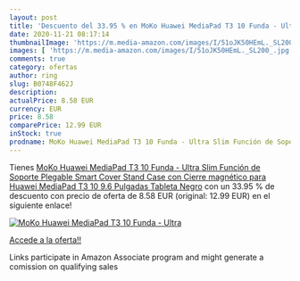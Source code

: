 ```yaml
---
layout: post
title: 'Descuento del 33.95 % en MoKo Huawei MediaPad T3 10 Funda - Ultra'
date: 2020-11-21 08:17:14
thumbnailImage: 'https://m.media-amazon.com/images/I/51oJK50HEmL._SL200_.jpg'
images: [ 'https://m.media-amazon.com/images/I/51oJK50HEmL._SL200_.jpg' ]
comments: true
category: ofertas
author: ring
slug: B0748F462J
description:
actualPrice: 8.58 EUR
currency: EUR
price: 8.58
comparePrice: 12.99 EUR
inStock: true
prodname: MoKo Huawei MediaPad T3 10 Funda - Ultra Slim Función de Soporte Plegable Smart Cover Stand Case con Cierre magnético para Huawei MediaPad T3 10 9.6 Pulgadas Tableta  Negro
---
```


Tienes [MoKo Huawei MediaPad T3 10 Funda - Ultra Slim Función de Soporte Plegable Smart Cover Stand Case con Cierre magnético para Huawei MediaPad T3 10 9.6 Pulgadas Tableta  Negro](https://www.amazon.es/dp/B0748F462J/?tag=tolees-21) con un 33.95 % de descuento con precio de oferta de 8.58 EUR (original: 12.99 EUR) en el siguiente enlace!

[![MoKo Huawei MediaPad T3 10 Funda - Ultra](https://m.media-amazon.com/images/I/51oJK50HEmL._SL200_.jpg)](https://www.amazon.es/dp/B0748F462J/?tag=tolees-21)

[Accede a la oferta!!](https://www.amazon.es/dp/B0748F462J/?tag=tolees-21)

Links participate in Amazon Associate program and might generate a comission on qualifying sales


